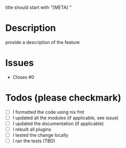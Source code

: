 title should start with "\[META\] "
# Description
provide a description of the feature

# Issues
- Closes #0

# Todos (please checkmark)
- [ ] I formatted the code using nix fmt
- [ ] I updated all the modules (if applicable, see issue)
- [ ] I updated the documentation (if applicable)
- [ ] I rebuilt all plugins
- [ ] I tested the change locally
- [ ] I ran the tests (TBD)
